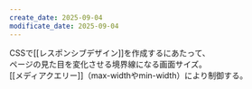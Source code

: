 ```yaml
---
create_date: 2025-09-04
modificate_date: 2025-09-04
---
```

CSSで[[レスポンシブデザイン]]を作成するにあたって、  
ページの見た目を変化させる境界線になる画面サイズ。  
[[メディアクエリー]]（max-widthやmin-width）により制御する。
